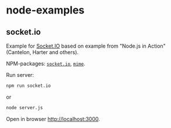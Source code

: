 # node-examples

## socket.io

Example for [Socket.IO](https://socket.io/) based on example from "Node.js in Action" (Cantelon, Harter and others).

NPM-packages: [`socket.io`](https://socket.io/), [`mime`](https://github.com/broofa/node-mime).

Run server:

``` bash
npm run socket.io
```

or

``` bash
node server.js
```

Open in browser <http://localhost:3000>.
